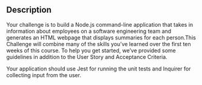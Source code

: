 ## Description
Your challenge is to build a Node.js command-line application that takes in information about employees on a software engineering team and generates an HTML webpage that displays summaries for each person.This Challenge will combine many of the skills you’ve learned over the first ten weeks of this course. To help you get started, we’ve provided some guidelines in addition to the User Story and Acceptance Criteria.

Your application should use Jest for running the unit tests and Inquirer for collecting input from the user.